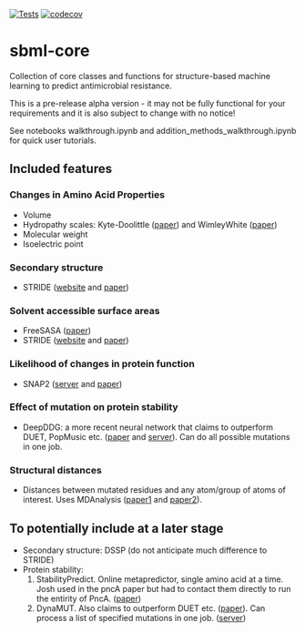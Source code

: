 [![Tests](https://github.com/fowler-lab/sbmlcore/actions/workflows/tests.yaml/badge.svg)](https://github.com/fowler-lab/sbmlcore/actions/workflows/tests.yaml)
[![codecov](https://codecov.io/gh/fowler-lab/sbmlcore/branch/main/graph/badge.svg?token=P44BPYQBFS)](https://codecov.io/gh/fowler-lab/sbmlcore)

# sbml-core
Collection of core classes and functions for structure-based machine learning to predict antimicrobial resistance.

This is a pre-release alpha version - it may not be fully functional for your requirements and it is also subject to change with no notice!

See notebooks walkthrough.ipynb and addition_methods_walkthrough.ipynb for
quick user tutorials.

## Included features

### Changes in Amino Acid Properties

- Volume
- Hydropathy scales: Kyte-Doolittle ([paper](https://www.sciencedirect.com/science/article/abs/pii/0022283682905150?via%3Dihub)) and WimleyWhite ([paper](https://www.nature.com/articles/nsb1096-842))
- Molecular weight
- Isoelectric point

### Secondary structure

- STRIDE ([website](http://webclu.bio.wzw.tum.de/stride/) and [paper](https://onlinelibrary.wiley.com/doi/10.1002/prot.340230412))

### Solvent accessible surface areas

- FreeSASA ([paper](https://f1000research.com/articles/5-189/v1))
- STRIDE ([website](http://webclu.bio.wzw.tum.de/stride/) and [paper](https://onlinelibrary.wiley.com/doi/10.1002/prot.340230412))

### Likelihood of changes in protein function

- SNAP2 ([server](https://www.rostlab.org/services/snap/) and [paper](https://bmcgenomics.biomedcentral.com/articles/10.1186/1471-2164-16-S8-S1))

### Effect of mutation on protein stability

- DeepDDG: a more recent neural network that claims to outperform DUET, PopMusic etc. ([paper](https://pubs.acs.org/doi/10.1021/acs.jcim.8b00697) and  [server](http://protein.org.cn/ddg.html)). Can do all possible mutations in one job.

### Structural distances

- Distances between mutated residues and any atom/group of atoms of interest. Uses MDAnalysis ([paper1](https://www.ncbi.nlm.nih.gov/pmc/articles/PMC3144279/) and [paper2](https://conference.scipy.org/proceedings/scipy2016/oliver_beckstein.html)).

## To potentially include at a later stage
 - Secondary structure: DSSP (do not anticipate much difference to STRIDE)
 - Protein stability:
    1. StabilityPredict. Online metapredictor, single amino acid at a time. Josh used in the pncA paper but had to contact them directly to run the entirity of PncA. ([paper](https://www.jbc.org/article/S0021-9258(20)34176-4/fulltext))
    2. DynaMUT. Also claims to outperform DUET etc. ([paper](https://academic.oup.com/nar/article/46/W1/W350/4990022)). Can process a list of specified mutations in one job. ([server](http://biosig.unimelb.edu.au/dynamut/))
